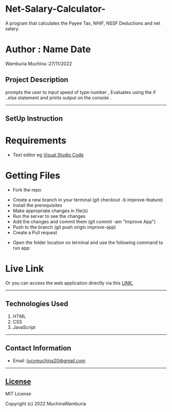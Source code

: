 # Net-Salary-Calculator-
A program that calculates the Payee Tax, NHIF, NSSF Deductions and net salary.
# Author : Name Date
Wamburia Muchina :27/11/2022
## Project Description
prompts the user to input speed of type number , Evaluates using the if ..else statement and prints output on the console .
******
## SetUp Instruction
# Requirements
* Text editor eg [Visual Studio Code](https://code.visualstudio.com/download)
# Getting Files
* Fork the repo
- Create a new branch in your terminal (git checkout -b improve-feature)
- Install the prerequisites
- Make appropriate changes in file(s)
- Run the server to see the changes
- Add the changes and commit them (git commit -am "Improve App")
- Push to the branch (git push origin improve-app)
- Create a Pull request
* Open the folder location on terminal and use the following command to run app:
# Live Link
Or you can access the web application directly via this [LINK.](https://muchinawamburia.github.io/Net-Salary-Calculator-/)
*****
## Technologies Used
1. HTML
2. CSS
3. JavaScript
*****
## Contact Information
* Email :lucymuchina20@gmail.com
*****
## [License](LICENSE)
MIT License

Copyright (c) 2022 MuchinaWamburia